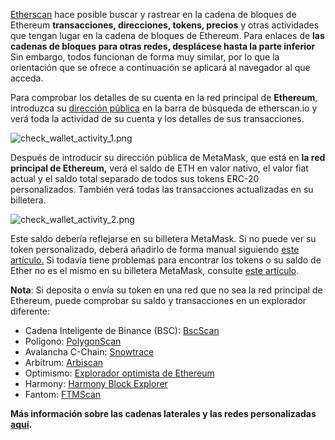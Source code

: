 [Etherscan](https://etherscan.io/) hace posible buscar y rastrear en la cadena de bloques de Ethereum **transacciones, direcciones, tokens, precios** y otras actividades que tengan lugar en la cadena de bloques de Ethereum. Para enlaces de **las cadenas de bloques para otras redes, desplácese hasta la parte inferior** Sin embargo, todos funcionan de forma muy similar, por lo que la orientación que se ofrece a continuación se aplicará al navegador al que acceda.


Para comprobar los detalles de su cuenta en la red principal de **Ethereum**, introduzca su [dirección pública](https://support.metamask.io/hc/en-us/articles/360015488791) en la barra de búsqueda de etherscan.io y verá toda la actividad de su cuenta y los detalles de sus transacciones.


![check_wallet_activity_1.png](https://support.metamask.io/hc/article_attachments/12770187074331)


  
Después de introducir su dirección pública de MetaMask, que está en **la red principal de Ethereum,** verá el saldo de ETH en valor nativo, el valor fiat actual y el saldo total separado de todos sus tokens ERC-20 personalizados. También verá todas las transacciones actualizadas en su billetera.  
  
![check_wallet_activity_2.png](https://support.metamask.io/hc/article_attachments/12770187040283)  
  



Este saldo debería reflejarse en su billetera MetaMask. Si no puede ver su token personalizado, deberá añadirlo de forma manual siguiendo [este artículo.](https://support.metamask.io/hc/en-us/articles/360015489031-How-to-View-See-Your-Tokens-and-Custom-Tokens-in-Metamask) Si todavía tiene problemas para encontrar los tokens o su saldo de Ether no es el mismo en su billetera MetaMask, consulte [este artículo](https://support.metamask.io/hc/en-us/articles/360028059272-What-to-do-when-your-balance-of-ETH-and-or-ERC20-tokens-is-incorrect-inaccurate).


**Nota**: Si deposita o envía su token en una red que no sea la red principal de Ethereum, puede comprobar su saldo y transacciones en un explorador diferente:


* Cadena Inteligente de Binance (BSC): [BscScan](https://bscscan.com/)
* Polígono: [PolygonScan](https://polygonscan.com/)
* Avalancha C-Chain: [Snowtrace](https://snowtrace.io/)
* Arbitrum: [Arbiscan](https://arbiscan.io/)
* Optimismo: [Explorador optimista de Ethereum](https://optimistic.etherscan.io/)
* Harmony: [Harmony Block Explorer](https://explorer.harmony.one/)
* Fantom: [FTMScan](https://ftmscan.com/)


**Más información sobre las cadenas laterales y las redes personalizadas [aquí](https://support.metamask.io/hc/en-us/articles/4404424659995).**

